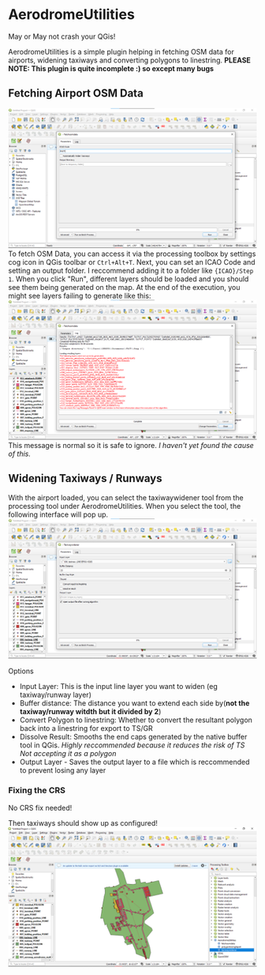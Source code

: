 # AerodromeUtilities

May or May not crash your QGis!

AerodromeUtilities is a simple plugin helping in fetching OSM data for airports, widening taxiways and converting polygons to linestring. **PLEASE NOTE: This plugin is quite incomplete :) so except many bugs**

## Fetching Airport OSM Data
![Fetching OSM Data](osmfetcher.png)
To fetch OSM Data, you can access it via the processing toolbox by settings cog icon in QGis toolbar or `Ctrl+Alt+T`. Next, you can set an ICAO Code and setting an output folder. I reccommend adding it to a folder like `{ICAO}/Step 1`. When you click "Run", different layers should be loaded and you should see them being generated on the map. At the end of the execution, you might see layers failing to generate like this:
![OSM Normal Red Text](osmfetchererror.png)
This message is normal so it is safe to ignore. *I haven't yet found the cause of this.*

## Widening Taxiways / Runways
With the airport loaded, you can select the taxiwaywidener tool from the processing tool under AerodromeUtilities. When you select the tool, the following interface will pop up.
![alt text](image.png)
  
Options
- Input Layer: This is the input line layer you want to widen (eg taxiway/runway layer)
- Buffer distance: The distance you want to extend each side by(**not the taxiway/runway witdth but it divided by 2**)
- Convert Polygon to linestring: Whether to convert the resultant polygon back into a linestring for export to TS/GR 
- Dissolve Result: Smooths the end caps generated by the native buffer tool in QGis. *Highly reccommended because it reduces the risk of TS Not accepting it as a polygon*
- Output Layer - Saves the output layer to a file which is reccommended to prevent losing any layer

### Fixing the CRS
No CRS fix needed!

Then taxiways should show up as configured!
![Project CRS Done](image-3.png)